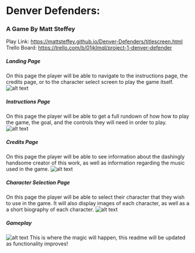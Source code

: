 # Denver Defenders:
### A Game By Matt Steffey
Play Link: https://mattsteffey.github.io/Denver-Defenders/titlescreen.html
Trello Board: https://trello.com/b/01jkImql/project-1-denver-defender

##### Landing Page
On this page the player will be able to navigate to the instructions page, the credits page, or to the character select screen to play the game itself.
![alt text](https://github.com/mattsteffey/Project1/blob/master/README%20images/LandingPage.png)

##### Instructions Page
On this page the player will be able to get a full rundown of how how to play the game, the goal, and the controls they will need in order to play.
![alt text](https://github.com/mattsteffey/Project1/blob/master/README%20images/Instructions.png)

##### Credits Page
On this page the player will be able to see information about the dashingly handsome creator of this work, as well as information regarding the music used in the game.
![alt text](https://github.com/mattsteffey/Project1/blob/master/README%20images/Credits.png)

##### Character Selection Page
On this page the player will be able to select their character that they wish to use in the game. It will also display images of each character, as well as a a short biography of each character.
![alt text](https://github.com/mattsteffey/Project1/blob/master/README%20images/CharSelect.png)


##### Gameplay
![alt text](https://github.com/mattsteffey/Project1/blob/master/README%20images/Gameplay.png)
This is where the magic will happen, this readme will be updated as functionality improves!